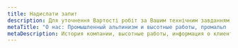 ```yaml
---
title: Надислати запит
description: Для уточнення Вартості робіт за Вашим технічним завданням, визначення оптимальних технологій та з питань співпраці, заповніть цю форму, і наш спеціаліст зв'яжеться з вами.
metaTitle: "О нас: Промышленный альпинизм и высотные работы, промальп | Снежный Барс"
metaDescription: История компании, высотные работы, информация о клиентах, заказывайте строительные работы на высоте ☎+38 (096) 555-30-92 от компании Снежный Барс.
---
```




